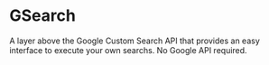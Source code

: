 GSearch
=======

A layer above the Google Custom Search API that provides an easy interface to execute your own searchs. No Google API required.
